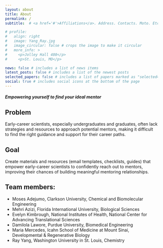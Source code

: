 ```yaml
---
layout: about
title: About
permalink: /
subtitle:  # <a href='#'>Affiliations</a>. Address. Contacts. Moto. Etc.

# profile:
#   align: right
#   image: Yang_Ray.jpg
#   image_circular: false # crops the image to make it circular
#   more_info: >
#     <p>Jolley Hall 408</p>
#     <p>St. Louis, MO</p>

news: false # includes a list of news items
latest_posts: false # includes a list of the newest posts
selected_papers: false # includes a list of papers marked as "selected={true}"
social: true # includes social icons at the bottom of the page
---
```


<!-- Write your biography here. Tell the world about yourself. Link to your favorite [subreddit](http://reddit.com). You can put a picture in, too. The code is already in, just name your picture `prof_pic.jpg` and put it in the `img/` folder.

Put your address / P.O. box / other info right below your picture. You can also disable any of these elements by editing `profile` property of the YAML header of your `_pages/about.md`. Edit `_bibliography/papers.bib` and Jekyll will render your [publications page](/al-folio/publications/) automatically.

Link to your social media connections, too. This theme is set up to use [Font Awesome icons](https://fontawesome.com/) and [Academicons](https://jpswalsh.github.io/academicons/), like the ones below. Add your Facebook, Twitter, LinkedIn, Google Scholar, or just disable all of them. -->

#### *Empowering yourself to find your ideal mentor*

## Problem
Early-career scientists, especially undergraduates and graduates, often lack strategies and resources to approach potential mentors, making it difficult to find the right guidance and support for their career paths.

## Goal
Create materials and resources (email templates, checklists, guides) that empower early-career scientists to confidently reach out to mentors, improving their chances of building meaningful mentoring relationships.

## Team members:
- Moses Adejumo, Clarkson University, Chemical and Biomolecular Engineering
- Mehri Azizi, Florida International University, Biological Sciences
- Evelyn Kimbrough, National Institutes of Health, National Center for Advancing Translational Sciences
- Damilola Lawore, Purdue University, Biomedical Engineering
- Maria Mercedes, Icahn School of Medicine at Mount Sinai, Developmental & Regenerative Biology
- Ray Yang, Washington University in St. Louis, Chemistry

